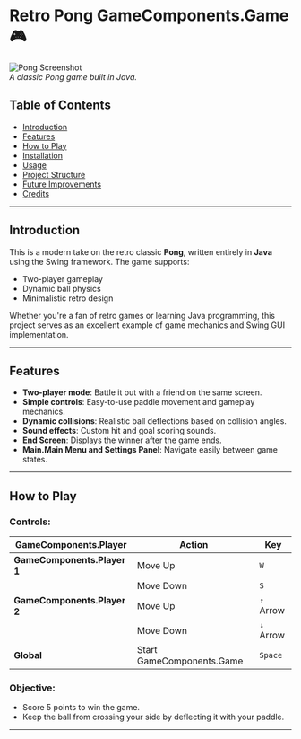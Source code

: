 # Retro Pong GameComponents.Game 🎮

![Pong Screenshot](https://via.placeholder.com/768x576?text=Screenshot)  
*A classic Pong game built in Java.*

## Table of Contents
- [Introduction](#introduction)
- [Features](#features)
- [How to Play](#how-to-play)
- [Installation](#installation)
- [Usage](#usage)
- [Project Structure](#project-structure)
- [Future Improvements](#future-improvements)
- [Credits](#credits)

---

## Introduction

This is a modern take on the retro classic **Pong**, written entirely in **Java** using the Swing framework. The game supports:
- Two-player gameplay
- Dynamic ball physics
- Minimalistic retro design

Whether you're a fan of retro games or learning Java programming, this project serves as an excellent example of game mechanics and Swing GUI implementation.

---

## Features
- **Two-player mode**: Battle it out with a friend on the same screen.
- **Simple controls**: Easy-to-use paddle movement and gameplay mechanics.
- **Dynamic collisions**: Realistic ball deflections based on collision angles.
- **Sound effects**: Custom hit and goal scoring sounds.
- **End Screen**: Displays the winner after the game ends.
- **Main.Main Menu and Settings Panel**: Navigate easily between game states.

---

## How to Play

### Controls:
| GameComponents.Player         | Action         | Key       |
|----------------|----------------|-----------|
| **GameComponents.Player 1**   | Move Up        | `W`       |
|                | Move Down      | `S`       |
| **GameComponents.Player 2**   | Move Up        | `↑` Arrow |
|                | Move Down      | `↓` Arrow |
| **Global**     | Start GameComponents.Game     | `Space`   |

### Objective:
- Score 5 points to win the game.
- Keep the ball from crossing your side by deflecting it with your paddle.

---
